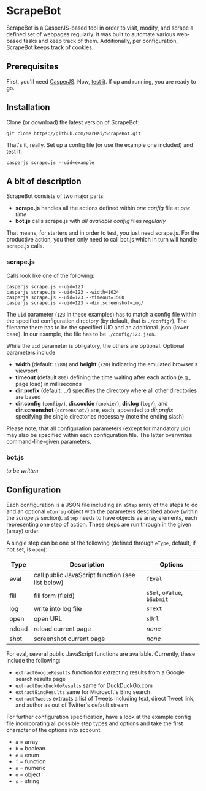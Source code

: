 # ScrapeBot
ScrapeBot is a CasperJS-based tool in order to visit, modify, and scrape a defined set of webpages regularly. It was built to automate various web-based tasks and keep track of them. Additionally, per configuration, ScrapeBot keeps track of cookies.

## Prerequisites
First, you'll need [CasperJS](http://casperjs.org/). Now, [test it](http://docs.casperjs.org/en/latest/quickstart.html). If up and running, you are ready to go.

## Installation
Clone (or download) the latest version of ScrapeBot:

```
git clone https://github.com/MarHai/ScrapeBot.git
```

That's it, really. Set up a config file (or use the example one included) and test it:

```
casperjs scrape.js --uid=example
```

## A bit of description
ScrapeBot consists of two major parts:
* **scrape.js** handles all the actions defined within _one config_ file at _one time_
* **bot.js** calls scrape.js with _all available config_ files _regularly_

That means, for starters and in order to test, you just need scrape.js.
For the productive action, you then only need to call bot.js which in turn will handle scrape.js calls.

### scrape.js
Calls look like one of the following:
```
casperjs scrape.js --uid=123
casperjs scrape.js --uid=123 --width=1024
casperjs scrape.js --uid=123 --timeout=1500
casperjs scrape.js --uid=123 --dir.screenshot=img/
```

The `uid` parameter (`123` in these examples) has to match a config file within the specified configuration directory (by default, that is `./config/`). The filename there has to be the specified UID and an additional .json (lower case). In our example, the file has to be `./config/123.json`.

While the `uid` parameter is obligatory, the others are optional. Optional parameters include
* **width** (default: `1280`) and **height** (`720`) indicating the emulated browser's viewport
* **timeout** (default `800`) defining the time waiting after each action (e.g., page load) in milliseconds
* **dir.prefix** (default: `./`) specifies the directory where all other directories are based
* **dir.config** (`config/`), **dir.cookie** (`cookie/`), **dir.log** (`log/`), and **dir.screenshot** (`screenshot/`) are, each, appended to _dir.prefix_ specifying the single directories necessary (note the ending slash)

Please note, that all configuration parameters (except for mandatory uid) may also be specified within each configuration file. The latter overwrites command-line-given parameters.

### bot.js
_to be written_

## Configuration
Each configuration is a JSON file including an `aStep` array of the steps to do and an optional `oConfig` object with the parameters described above (within the _scrape.js_ section). `aStep` needs to have objects as array elements, each representing one step of action. These steps are run through in the given (array) order.

A single step can be one of the following (defined through `eType`, default, if not set, is `open`):

| Type | Description | Options |
|------|-------------|---------|
|eval  |call public JavaScript function (see list below) |`fEval`|
|fill  |fill form (field) |`sSel`, `oValue`, `bSubmit`|
|log   |write into log file |`sText`|
|open  |open URL |`sUrl`|
|reload|reload current page |_none_|
|shot  |screenshot current page |_none_|

For eval, several public JavaScript functions are available. Currently, these include the following:
* `extractGoogleResults` function for extracting results from a Google search results page
* `extractDuckDuckGoResults` same for DuckDuckGo.com
* `extractBingResults` same for Microsoft's Bing search
* `extractTweets` extracts a list of Tweets including text, direct Tweet link, and author as out of Twitter's default stream

For further configuration specification, have a look at the example config file incorporating all possible step types and options and take the first character of the options into account:
* `a` = array
* `b` = boolean
* `e` = enum
* `f` = function
* `n` = numeric
* `o` = object
* `s` = string
